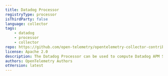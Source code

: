 ```yaml
---
title: Datadog Processor
registryType: processor
isThirdParty: false
language: collector
tags:
    - datadog
    - processor
    - collector
repo: https://github.com/open-telemetry/opentelemetry-collector-contrib/tree/main/processor/datadogprocessor
license: Apache 2.0
description: The Datadog Processor can be used to compute Datadog APM Stats pre-sampling.
authors: OpenTelemetry Authors
otVersion: latest
---
```

